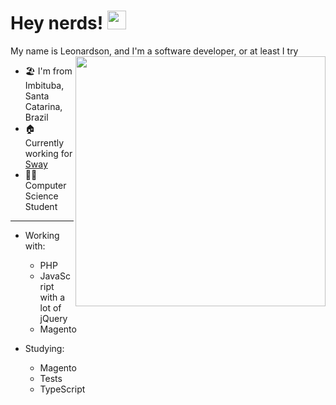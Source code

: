 # Hey nerds! <img src="https://media.giphy.com/media/du3J3cXyzhj75IOgvA/giphy.gif" width="30">

My name is Leonardson, and I'm a software developer, or at least I try <img align="right" src="https://media.giphy.com/media/WUlplcMpOCEmTGBtBW/giphy.gif" width="400">

- 🏖 I'm from Imbituba, Santa Catarina, Brazil
- 🏠 Currently working for [Sway](http://sway.com.br/)
- 👩‍💻 Computer Science Student

--- 

- Working with:
    - PHP
    - JavaScript with a lot of jQuery
    - Magento

- Studying:
    - Magento
    - Tests
    - TypeScript
